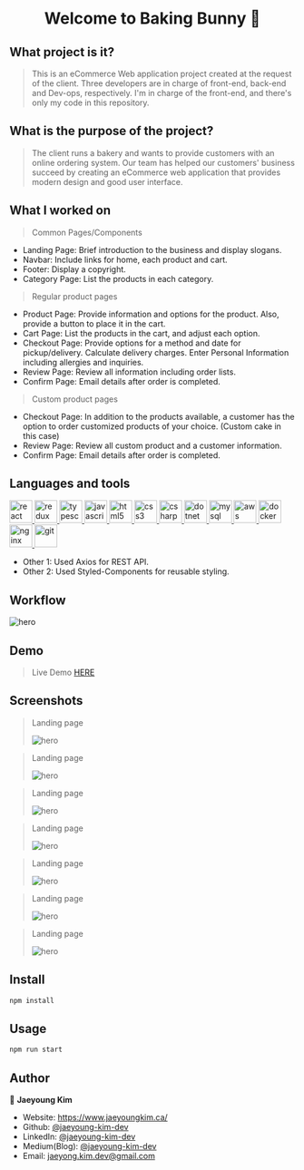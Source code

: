 <h1 align="center">Welcome to Baking Bunny 👋</h1>

## What project is it?

> This is an eCommerce Web application project created at the request of the client.
> Three developers are in charge of front-end, back-end and Dev-ops, respectively.
> I'm in charge of the front-end, and there's only my code in this repository.

## What is the purpose of the project?

> The client runs a bakery and wants to provide customers with an online ordering system.
> Our team has helped our customers' business succeed by creating an eCommerce web application that provides modern design and good user interface.

## What I worked on

> Common Pages/Components

- Landing Page: Brief introduction to the business and display slogans.
- Navbar: Include links for home, each product and cart.
- Footer: Display a copyright.
- Category Page: List the products in each category.

> Regular product pages

- Product Page: Provide information and options for the product. Also, provide a button to place it in the cart.
- Cart Page: List the products in the cart, and adjust each option.
- Checkout Page: Provide options for a method and date for pickup/delivery. Calculate delivery charges. Enter Personal Information including allergies and inquiries.
- Review Page: Review all information including order lists.
- Confirm Page: Email details after order is completed.

> Custom product pages

- Checkout Page: In addition to the products available, a customer has the option to order customized products of your choice. (Custom cake in this case)
- Review Page: Review all custom product and a customer information.
- Confirm Page: Email details after order is completed.

## Languages and tools

<p align="left"> 
  <a href="https://reactjs.org/" target="_blank"> <img src="https://raw.githubusercontent.com/devicons/devicon/master/icons/react/react-original-wordmark.svg" alt="react" width="40" height="40"/> </a> 
  <a href="https://redux.js.org" target="_blank"> <img src="https://raw.githubusercontent.com/devicons/devicon/master/icons/redux/redux-original.svg" alt="redux" width="40" height="40"/> </a> <a href="https://www.typescriptlang.org/" target="_blank"> <img src="https://raw.githubusercontent.com/devicons/devicon/master/icons/typescript/typescript-original.svg" alt="typescript" width="40" height="40"/> </a>
  <a href="https://developer.mozilla.org/en-US/docs/Web/JavaScript" target="_blank"> <img src="https://raw.githubusercontent.com/devicons/devicon/master/icons/javascript/javascript-original.svg" alt="javascript" width="40" height="40"/> </a>
  <a href="https://www.w3.org/html/" target="_blank"> <img src="https://raw.githubusercontent.com/devicons/devicon/master/icons/html5/html5-original-wordmark.svg" alt="html5" width="40" height="40"/> </a>
  <a href="https://www.w3schools.com/css/" target="_blank"> <img src="https://raw.githubusercontent.com/devicons/devicon/master/icons/css3/css3-original-wordmark.svg" alt="css3" width="40" height="40"/> </a> 
  <a href="https://www.w3schools.com/cs/" target="_blank"> <img src="https://raw.githubusercontent.com/devicons/devicon/master/icons/csharp/csharp-original.svg" alt="csharp" width="40" height="40"/> </a>
  <a href="https://dotnet.microsoft.com/" target="_blank"> <img src="https://raw.githubusercontent.com/devicons/devicon/master/icons/dot-net/dot-net-original-wordmark.svg" alt="dotnet" width="40" height="40"/> </a>
  <a href="https://www.mysql.com/" target="_blank"> <img src="https://raw.githubusercontent.com/devicons/devicon/master/icons/mysql/mysql-original-wordmark.svg" alt="mysql" width="40" height="40"/> </a>
  <a href="https://aws.amazon.com" target="_blank"> <img src="https://raw.githubusercontent.com/devicons/devicon/master/icons/amazonwebservices/amazonwebservices-original-wordmark.svg" alt="aws" width="40" height="40"/> </a>
  <a href="https://www.docker.com/" target="_blank"> <img src="https://raw.githubusercontent.com/devicons/devicon/master/icons/docker/docker-original-wordmark.svg" alt="docker" width="40" height="40"/> </a>
  <a href="https://www.nginx.com" target="_blank"> <img src="https://raw.githubusercontent.com/devicons/devicon/master/icons/nginx/nginx-original.svg" alt="nginx" width="40" height="40"/> </a>
  <a href="https://git-scm.com/" target="_blank"> <img src="https://www.vectorlogo.zone/logos/git-scm/git-scm-icon.svg" alt="git" width="40" height="40"/> </a>
</p>

- Other 1: Used Axios for REST API.
- Other 2: Used Styled-Components for reusable styling.

## Workflow

![hero](./workflow/workflow.jpg?raw=true)

## Demo

> Live Demo <a href="https://bakingbunny.netlify.app/" target="_blank"> HERE </a>

## Screenshots

> Landing page
>
> ![hero](./screenshots/screenshot01.jpg?raw=true)

> Landing page
>
> ![hero](./screenshots/screenshot02.jpg?raw=true)

> Landing page
>
> ![hero](./screenshots/screenshot03.jpg?raw=true)

> Landing page
>
> ![hero](./screenshots/screenshot04.jpg?raw=true)

> Landing page
>
> ![hero](./screenshots/screenshot05.jpg?raw=true)

> Landing page
>
> ![hero](./screenshots/screenshot06.jpg?raw=true)

> Landing page
>
> ![hero](./screenshots/screenshot07.jpg?raw=true)

## Install

```sh
npm install
```

## Usage

```sh
npm run start
```

## Author

👤 **Jaeyoung Kim**

- Website: https://www.jaeyoungkim.ca/
- Github: [@jaeyoung-kim-dev](https://github.com/jaeyoung-kim-dev)
- LinkedIn: [@jaeyoung-kim-dev](https://www.linkedin.com/in/jaeyoung-kim-dev/)
- Medium(Blog): [@jaeyoung-kim-dev](https://jaeyoung-kim-dev.medium.com/)
- Email: jaeyong.kim.dev@gmail.com

